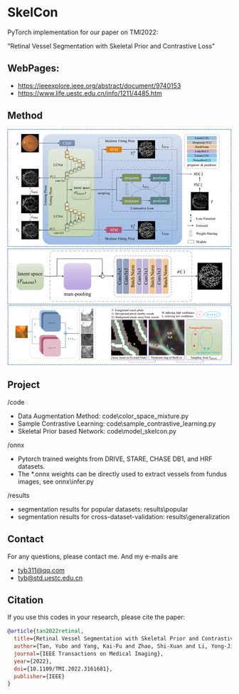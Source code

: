 # SkelCon
PyTorch implementation for our paper on TMI2022:    

"Retinal Vessel Segmentation with Skeletal Prior and Contrastive Loss"

## WebPages:
- https://ieeexplore.ieee.org/abstract/document/9740153
- https://www.life.uestc.edu.cn/info/1211/4485.htm



## Method
<!-- ![FigureOfPaper](docs/figure.png) -->
<img src="docs/figures.png">


## Project
/code
-   Data Augmentation Method:       code\color_space_mixture.py
-   Sample Contrastive Learning:    code\sample_contrastive_learning.py
-   Skeletal Prior based Network:   code\model_skelcon.py

/onnx
-   Pytorch trained weights from DRIVE, STARE, CHASE DB1, and HRF datasets.
-   The *.onnx weights can be directly used to extract vessels from fundus images, see onnx\infer.py

/results
-   segmentation results for popular datasets:              results\popular
-   segmentation results for cross-dataset-validation:      results\generalization


## Contact
For any questions, please contact me. 
And my e-mails are 
-   tyb311@qq.com
-   tyb@std.uestc.edu.cn


## Citation
If you use this codes in your research, please cite the paper:
```BibTex
@article{tan2022retinal,
  title={Retinal Vessel Segmentation with Skeletal Prior and Contrastive Loss},
  author={Tan, Yubo and Yang, Kai-Fu and Zhao, Shi-Xuan and Li, Yong-Jie},
  journal={IEEE Transactions on Medical Imaging},
  year={2022},
  doi={10.1109/TMI.2022.3161681},
  publisher={IEEE}
}
```